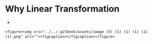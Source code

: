 # Why Linear Transformation

*

    <figure><img src="../../.gitbook/assets/image (5) (1) (1) (1) (1) (1).png" alt=""><figcaption></figcaption></figure>
